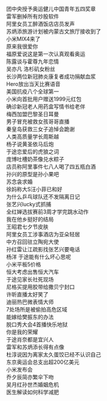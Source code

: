 团中央授予奥运健儿中国青年五四奖章  
雷军删掉所有炒股软件  
阿里女员工醉酒饭店店员发声  
苏炳添旅游计划被内蒙古文旅厅接收到了  
小米MIX4来了  
原来我很爱你  
福原爱说这是第一次认真观看奥运  
陈露谈与霍尊九年恋情  
吴亦凡 洛杉矶女粉丝  
长沙两位新冠肺炎康复者成功捐献血浆  
Hero放出当天比赛语音  
美国抗疫八个全球第一  
小米向首批用户赠送1999元红包  
确诊新冠老人用药盒写情书给老伴  
梅西加盟巴黎圣日耳曼  
男子冒充被救女孩哥哥直播  
秦皇岛获救三女子追悼会跪谢  
人类高质量学长周斯越  
杨子说黄圣依马后炮  
于途恋爱后的虎狼之词  
庞博吐槽奶茶像兑水粽子  
店员称阿里事件七八人喝了四五瓶白酒  
孙兴的原型是孙小果吧  
苏念衾求婚  
徐妈称大S汪小菲已和好  
为什么乒乓球队还不发隔离日记  
张艺兴lucky式抓捕  
全红婵选拔赛前3周才学完跳水动作  
我在他乡挺好的结局  
王昭君七夕节皮肤  
阿里女员工涉事酒店为亚朵轻居  
中方召回驻立陶宛大使  
孙红雷让江疏影找张艺兴要电话  
杨洋 于途能有什么坏心思呢  
小米平板5价格  
恒大考虑出售恒大汽车  
于途见家长社死现场  
尼格买提用胶带给撒贝宁封口  
许昕直播太好笑了  
迪丽热巴微表情大师  
7处场所是被偷拍高危区域  
能嫁给樊振东的办法  
脱口秀大会4首播快乐地狱  
你是我的荣耀  
于途肖奈都是宜兴人  
雷军和苏炳添长得有点像  
杜淳说因为离家太久蛋饺已经不认识自己  
东京奥运会总支出超200亿美元  
小米发布会  
乔夕辰简亦繁伞下吻  
吴月红孙世杰婚姻危机  
医生解读如何科学减肥  

